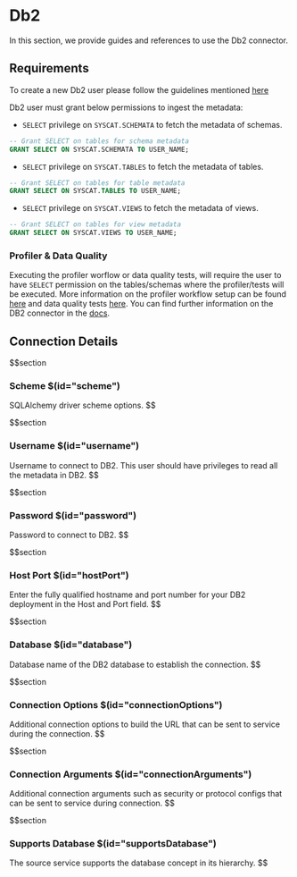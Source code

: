 # Db2

In this section, we provide guides and references to use the Db2 connector.

## Requirements

To create a new Db2 user please follow the guidelines mentioned [here](https://www.ibm.com/docs/ko/samfess/8.2.0?topic=schema-creating-users-manually)

Db2 user must grant below permissions to ingest the metadata:

- `SELECT` privilege on `SYSCAT.SCHEMATA` to fetch the metadata of schemas.
```sql
-- Grant SELECT on tables for schema metadata
GRANT SELECT ON SYSCAT.SCHEMATA TO USER_NAME;
```

- `SELECT` privilege on `SYSCAT.TABLES` to fetch the metadata of tables.
```sql
-- Grant SELECT on tables for table metadata
GRANT SELECT ON SYSCAT.TABLES TO USER_NAME;
```

- `SELECT` privilege on `SYSCAT.VIEWS` to fetch the metadata of views.
```sql
-- Grant SELECT on tables for view metadata
GRANT SELECT ON SYSCAT.VIEWS TO USER_NAME;
```

### Profiler & Data Quality
Executing the profiler worflow or data quality tests, will require the user to have `SELECT` permission on the tables/schemas where the profiler/tests will be executed. More information on the profiler workflow setup can be found [here](https://docs.open-metadata.org/connectors/ingestion/workflows/profiler) and data quality tests [here](https://docs.open-metadata.org/connectors/ingestion/workflows/data-quality).
You can find further information on the DB2 connector in the [docs](https://docs.open-metadata.org/connectors/database/db2).

## Connection Details


$$section
### Scheme $(id="scheme")

SQLAlchemy driver scheme options.
$$

$$section
### Username $(id="username")

Username to connect to DB2. This user should have privileges to read all the metadata in DB2.
$$

$$section
### Password $(id="password")

Password to connect to DB2.
$$

$$section
### Host Port $(id="hostPort")

Enter the fully qualified hostname and port number for your DB2 deployment in the Host and Port field.
$$

$$section
### Database $(id="database")

Database name of the DB2 database to establish the connection.
$$

$$section
### Connection Options $(id="connectionOptions")

Additional connection options to build the URL that can be sent to service during the connection.
$$

$$section
### Connection Arguments $(id="connectionArguments")

Additional connection arguments such as security or protocol configs that can be sent to service during connection.
$$

$$section
### Supports Database $(id="supportsDatabase")

The source service supports the database concept in its hierarchy.
$$